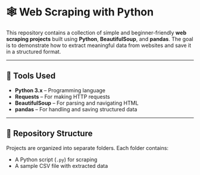 # 🕸️ Web Scraping with Python

This repository contains a collection of simple and beginner-friendly **web scraping projects** built using **Python**, **BeautifulSoup**, and **pandas**. The goal is to demonstrate how to extract meaningful data from websites and save it in a structured format.

---

## 🔧 Tools Used

- **Python 3.x** – Programming language  
- **Requests** – For making HTTP requests  
- **BeautifulSoup** – For parsing and navigating HTML  
- **pandas** – For handling and saving structured data

---

## 📁 Repository Structure

Projects are organized into separate folders. Each folder contains:

- A Python script (`.py`) for scraping
- A sample CSV file with extracted data


